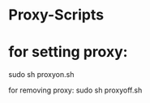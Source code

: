 # Proxy-Scripts
# for setting proxy: 
sudo sh proxyon.sh <host> <port>

for removing proxy: 
sudo sh proxyoff.sh
